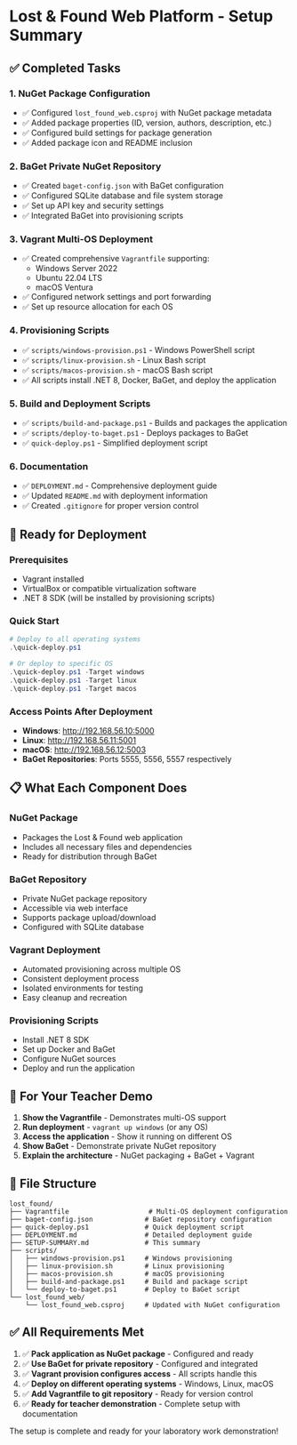 # Lost & Found Web Platform - Setup Summary

## ✅ Completed Tasks

### 1. NuGet Package Configuration
- ✅ Configured `lost_found_web.csproj` with NuGet package metadata
- ✅ Added package properties (ID, version, authors, description, etc.)
- ✅ Configured build settings for package generation
- ✅ Added package icon and README inclusion

### 2. BaGet Private NuGet Repository
- ✅ Created `baget-config.json` with BaGet configuration
- ✅ Configured SQLite database and file system storage
- ✅ Set up API key and security settings
- ✅ Integrated BaGet into provisioning scripts

### 3. Vagrant Multi-OS Deployment
- ✅ Created comprehensive `Vagrantfile` supporting:
  - Windows Server 2022
  - Ubuntu 22.04 LTS
  - macOS Ventura
- ✅ Configured network settings and port forwarding
- ✅ Set up resource allocation for each OS

### 4. Provisioning Scripts
- ✅ `scripts/windows-provision.ps1` - Windows PowerShell script
- ✅ `scripts/linux-provision.sh` - Linux Bash script  
- ✅ `scripts/macos-provision.sh` - macOS Bash script
- ✅ All scripts install .NET 8, Docker, BaGet, and deploy the application

### 5. Build and Deployment Scripts
- ✅ `scripts/build-and-package.ps1` - Builds and packages the application
- ✅ `scripts/deploy-to-baget.ps1` - Deploys packages to BaGet
- ✅ `quick-deploy.ps1` - Simplified deployment script

### 6. Documentation
- ✅ `DEPLOYMENT.md` - Comprehensive deployment guide
- ✅ Updated `README.md` with deployment information
- ✅ Created `.gitignore` for proper version control

## 🚀 Ready for Deployment

### Prerequisites
- Vagrant installed
- VirtualBox or compatible virtualization software
- .NET 8 SDK (will be installed by provisioning scripts)

### Quick Start
```powershell
# Deploy to all operating systems
.\quick-deploy.ps1

# Or deploy to specific OS
.\quick-deploy.ps1 -Target windows
.\quick-deploy.ps1 -Target linux
.\quick-deploy.ps1 -Target macos
```

### Access Points After Deployment
- **Windows**: http://192.168.56.10:5000
- **Linux**: http://192.168.56.11:5001
- **macOS**: http://192.168.56.12:5003
- **BaGet Repositories**: Ports 5555, 5556, 5557 respectively

## 📋 What Each Component Does

### NuGet Package
- Packages the Lost & Found web application
- Includes all necessary files and dependencies
- Ready for distribution through BaGet

### BaGet Repository
- Private NuGet package repository
- Accessible via web interface
- Supports package upload/download
- Configured with SQLite database

### Vagrant Deployment
- Automated provisioning across multiple OS
- Consistent deployment process
- Isolated environments for testing
- Easy cleanup and recreation

### Provisioning Scripts
- Install .NET 8 SDK
- Set up Docker and BaGet
- Configure NuGet sources
- Deploy and run the application

## 🎯 For Your Teacher Demo

1. **Show the Vagrantfile** - Demonstrates multi-OS support
2. **Run deployment** - `vagrant up windows` (or any OS)
3. **Access the application** - Show it running on different OS
4. **Show BaGet** - Demonstrate private NuGet repository
5. **Explain the architecture** - NuGet packaging + BaGet + Vagrant

## 📁 File Structure
```
lost_found/
├── Vagrantfile                    # Multi-OS deployment configuration
├── baget-config.json             # BaGet repository configuration
├── quick-deploy.ps1              # Quick deployment script
├── DEPLOYMENT.md                 # Detailed deployment guide
├── SETUP-SUMMARY.md              # This summary
├── scripts/
│   ├── windows-provision.ps1     # Windows provisioning
│   ├── linux-provision.sh        # Linux provisioning
│   ├── macos-provision.sh        # macOS provisioning
│   ├── build-and-package.ps1     # Build and package script
│   └── deploy-to-baget.ps1       # Deploy to BaGet script
└── lost_found_web/
    └── lost_found_web.csproj     # Updated with NuGet configuration
```

## ✅ All Requirements Met

1. ✅ **Pack application as NuGet package** - Configured and ready
2. ✅ **Use BaGet for private repository** - Configured and integrated
3. ✅ **Vagrant provision configures access** - All scripts handle this
4. ✅ **Deploy on different operating systems** - Windows, Linux, macOS
5. ✅ **Add Vagrantfile to git repository** - Ready for version control
6. ✅ **Ready for teacher demonstration** - Complete setup with documentation

The setup is complete and ready for your laboratory work demonstration!
